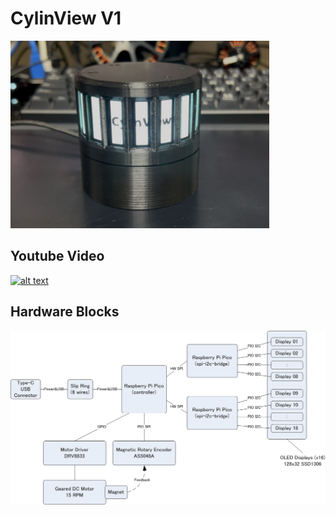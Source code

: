 
# CylinView V1

<p align=""> <img src="images/photo_1.jpg" height="300px"> </p>

## Youtube Video

[![alt text](http://img.youtube.com/vi/JQQNVQFig4U/0.jpg)](https://www.youtube.com/watch?v=JQQNVQFig4U "title")

## Hardware Blocks

<p align="">
  <img src="images/hardwarer-blocks.png">
</p>
